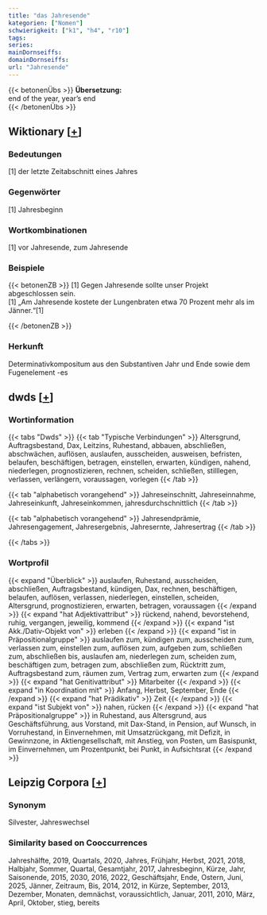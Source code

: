 ```yaml
---
title: "das Jahresende"
kategorien: ["Nomen"]
schwierigkeit: ["k1", "h4", "r10"]
tags:
series:
mainDornseiffs:
domainDornseiffs:
url: "Jahresende"
---
```


{{< betonenÜbs >}}
**Übersetzung:**  
end  of the year, year’s end  
{{< /betonenÜbs >}}

## Wiktionary [[+](https://de.wiktionary.org/wiki/Jahresende)]

### Bedeutungen
[1] der letzte Zeitabschnitt eines Jahres  

### Gegenwörter
[1] Jahresbeginn  

### Wortkombinationen
[1] vor Jahresende, zum Jahresende  

### Beispiele
{{< betonenZB >}}
[1] Gegen Jahresende sollte unser Projekt abgeschlossen sein.  
[1] „Am Jahresende kostete der Lungenbraten etwa 70 Prozent mehr als im Jänner.“[1]  

{{< /betonenZB >}}
### Herkunft
Determinativkompositum aus den Substantiven Jahr und Ende sowie dem Fugenelement -es  



## dwds [[+](https://www.dwds.de/wb/Jahresende)]

### Wortinformation
{{< tabs "Dwds" >}}
{{< tab "Typische Verbindungen" >}}
Altersgrund, Auftragsbestand, Dax, Leitzins, Ruhestand, abbauen, abschließen, abschwächen, auflösen, auslaufen, ausscheiden, ausweisen, befristen, belaufen, beschäftigen, betragen, einstellen, erwarten, kündigen, nahend, niederlegen, prognostizieren, rechnen, scheiden, schließen, stilllegen, verlassen, verlängern, voraussagen, vorlegen
{{< /tab >}}

{{< tab "alphabetisch vorangehend" >}}
Jahreseinschnitt, Jahreseinnahme, Jahreseinkunft, Jahreseinkommen, jahresdurchschnittlich
{{< /tab >}}

{{< tab "alphabetisch vorangehend" >}}
Jahresendprämie, Jahresengagement, Jahresergebnis, Jahresernte, Jahresertrag
{{< /tab >}}

{{< /tabs >}}

### Wortprofil
{{< expand "Überblick" >}} auslaufen, Ruhestand, ausscheiden, abschließen, Auftragsbestand, kündigen, Dax, rechnen, beschäftigen, belaufen, auflösen, verlassen, niederlegen, einstellen, scheiden, Altersgrund, prognostizieren, erwarten, betragen, voraussagen {{< /expand >}}
{{< expand "hat Adjektivattribut" >}} rückend, nahend, bevorstehend, ruhig, vergangen, jeweilig, kommend {{< /expand >}}
{{< expand "ist Akk./Dativ-Objekt von" >}} erleben {{< /expand >}}
{{< expand "ist in Präpositionalgruppe" >}} auslaufen zum, kündigen zum, ausscheiden zum, verlassen zum, einstellen zum, auflösen zum, aufgeben zum, schließen zum, abschließen bis, auslaufen am, niederlegen zum, scheiden zum, beschäftigen zum, betragen zum, abschließen zum, Rücktritt zum, Auftragsbestand zum, räumen zum, Vertrag zum, erwarten zum {{< /expand >}}
{{< expand "hat Genitivattribut" >}} Mitarbeiter {{< /expand >}}
{{< expand "in Koordination mit" >}} Anfang, Herbst, September, Ende {{< /expand >}}
{{< expand "hat Prädikativ" >}} Zeit {{< /expand >}}
{{< expand "ist Subjekt von" >}} nahen, rücken {{< /expand >}}
{{< expand "hat Präpositionalgruppe" >}} in Ruhestand, aus Altersgrund, aus Geschäftsführung, aus Vorstand, mit Dax-Stand, in Pension, auf Wunsch, in Vorruhestand, in Einvernehmen, mit Umsatzrückgang, mit Defizit, in Gewinnzone, in Aktiengesellschaft, mit Anstieg, von Posten, um Basispunkt, im Einvernehmen, um Prozentpunkt, bei Punkt, in Aufsichtsrat {{< /expand >}}

## Leipzig Corpora [[+](https://corpora.uni-leipzig.de/en/res?word=Jahresende&corpusId=deu_newscrawl-public_2018)]


### Synonym
Silvester, Jahreswechsel


### Similarity based on Cooccurrences
Jahreshälfte, 2019, Quartals, 2020, Jahres, Frühjahr, Herbst, 2021, 2018, Halbjahr, Sommer, Quartal, Gesamtjahr, 2017, Jahresbeginn, Kürze, Jahr, Saisonende, 2015, 2030, 2016, 2022, Geschäftsjahr, Ende, Ostern, Juni, 2025, Jänner, Zeitraum, Bis, 2014, 2012, in Kürze, September, 2013, Dezember, Monaten, demnächst, voraussichtlich, Januar, 2011, 2010, März, April, Oktober, stieg, bereits

